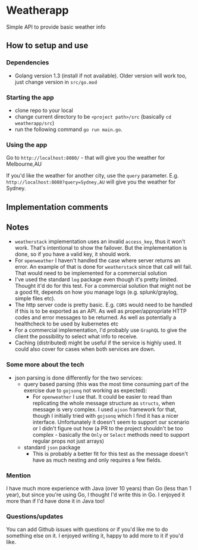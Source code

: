 # Weatherapp

Simple API to provide basic weather info

## How to setup and use
### Dependencies
- Golang version 1.3 (install if not available). Older version will work too, just change version in `src/go.mod`

### Starting the app
- clone repo to your local
- change current directory to be `<project path>/src` (basically `cd weatherapp/src`)
- run the following command `go run main.go`.

### Using the app
Go to `http://localhost:8080/` - that will give you the weather for Melbourne,AU

If you'd like the weather for another city, use the `query` parameter. E.g. `http://localhost:8080?query=Sydney,AU` will give you the weather for Sydney.


## Implementation comments

## Notes
- `weatherstack` implementation uses an invalid `access_key`, thus it won't work. That's intentional to show the failover. But the implementation is done, so if you have a valid key, it should work.
- For `openweather` I haven't handled the case where server returns an error. An example of that is done for `weatherstack` since that call will fail. That would need to be implemented for a commercial solution
- I've used the standard `log` package even though it's pretty limited. Thought it'd do for this test. For a commercial solution that might not be a good fit, depends on how you manage logs (e.g. splunk/graylog, simple files etc).
- The http server code is pretty basic. E.g. `CORS` would need to be handled if this is to be exported as an API. As well as proper/appropriate HTTP codes and error messages to be returned. As well as potentially a healthcheck to be used by kubernetes etc
- For a commercial implementation, I'd probably use `GraphQL` to give the client the possibility to select what info to receive.
- Caching (distributed) might be useful if the service is highly used. It could also cover for cases when both services are down.

### Some more about the tech
- json parsing is done differently for the two services:
    - query based parsing (this was the most time consuming part of the exercise due to `gojsonq` not working as expected):
        - For `openweather` I use that. It could be easier to read than replicating the whole message structure as `structs`, when message is very complex. I used `ajson` framework for that, though I initially tried with `gojsonq` which I find it has a nicer interface. Unfortunately it doesn't seem to support our scenario or I didn't figure out how (a PR to the project shouldn't be too complex - basically the `Only` or `Select` methods need to support regular props not just arrays)
    - standard `json` package
        - This is probably a better fit for this test as the message doesn't have as much nesting and only requires a few fields.
        
        
### Mention
I have much more experience with Java (over 10 years) than Go (less than 1 year), but since you're using Go, I thought I'd write this in Go. I enjoyed it more than if I'd have done it in Java too!

### Questions/updates
You can add Github issues with questions or if you'd like me to do something else on it. I enjoyed writing it, happy to add more to it if you'd like.
